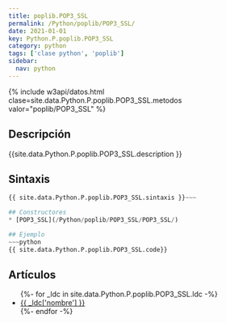 ```yaml
---
title: poplib.POP3_SSL
permalink: /Python/poplib/POP3_SSL/
date: 2021-01-01
key: Python.P.poplib.POP3_SSL
category: python
tags: ['clase python', 'poplib']
sidebar: 
  nav: python
---
```


{% include w3api/datos.html clase=site.data.Python.P.poplib.POP3_SSL.metodos valor="poplib/POP3_SSL" %}

## Descripción
{{site.data.Python.P.poplib.POP3_SSL.description }}

## Sintaxis
~~~python
{{ site.data.Python.P.poplib.POP3_SSL.sintaxis }}~~~

## Constructores
* [POP3_SSL](/Python/poplib/POP3_SSL/POP3_SSL/)

## Ejemplo
~~~python
{{ site.data.Python.P.poplib.POP3_SSL.code}}
~~~

## Artículos
<ul>
{%- for _ldc in site.data.Python.P.poplib.POP3_SSL.ldc -%}
   <li>
       <a href="{{_ldc['url'] }}">{{ _ldc['nombre'] }}</a>
   </li>
{%- endfor -%}
</ul>
